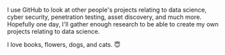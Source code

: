 I use GitHub to look at other people's projects relating to data science, cyber security, penetration testing, asset discovery, and much more.
Hopefully one day, I'll gather enough research to be able to create my own projects relating to data science.

I love books, flowers, dogs, and cats. 😇
